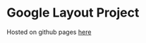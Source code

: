 # Google Layout Project
Hosted on github pages [here](https://kurianowiczz.github.io/google-search/)

